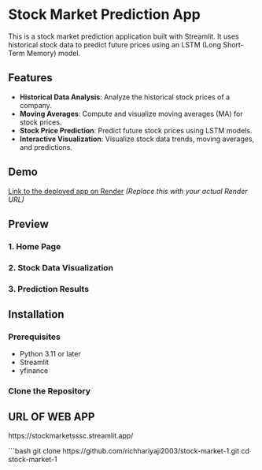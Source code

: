 # Stock Market Prediction App

This is a stock market prediction application built with Streamlit. It uses historical stock data to predict future prices using an LSTM (Long Short-Term Memory) model.

## Features

- **Historical Data Analysis**: Analyze the historical stock prices of a company.
- **Moving Averages**: Compute and visualize moving averages (MA) for stock prices.
- **Stock Price Prediction**: Predict future stock prices using LSTM models.
- **Interactive Visualization**: Visualize stock data trends, moving averages, and predictions.

## Demo

[Link to the deployed app on Render](#) *(Replace this with your actual Render URL)*

## Preview

### 1. Home Page

### 2. Stock Data Visualization

### 3. Prediction Results


## Installation

### Prerequisites

- Python 3.11 or later
- Streamlit
- yfinance

### Clone the Repository
<H2> URL OF WEB APP </H2>
<p>https://stockmarketsssc.streamlit.app/</p>
```bash
git clone https://github.com/richhariyaji2003/stock-market-1.git
cd stock-market-1
